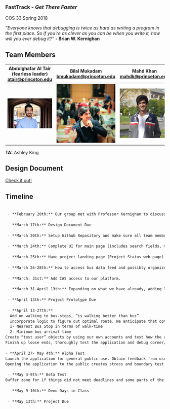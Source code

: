 ### FastTrack - _Get There Faster_

COS 33 Spring 2018

_“Everyone knows that debugging is twice as hard as writing a program in the first place. So if you're as clever as you can be when you write it, how will you ever debug it?”_ **- Brian W. Kernighan**

## Team Members

|Abdulghafar Al Tair (fearless leader) atair@princeton.edu|Bilal Mukadam bmukadam@princeton.edu|Mahd Khan mahdk@princeton.edu|
| :-------------: |:-------------:| :-------------:|
| ![alt=pic](https://github.com/BidoTair/Fast-Track/blob/master/IMG_0034.JPG) | ![alt=pic1](https://github.com/BidoTair/Fast-Track/blob/master/bilal.jpg)| ![alt=pic2](https://github.com/BidoTair/Fast-Track/blob/master/mahd.jpg) |


**TA:** Ashley King

## Design Document
[Check it out!](https://github.com/BidoTair/Fast-Track/blob/master/Abdulghafar_AlTair.pdf)
## Timeline
```markdown

 - **February 20th:** Our group met with Professor Kernighan to discuss potential project ideas
 
 - **March 17th:** Design Document Due
 
 - **March 20th:** Setup Github Repository and make sure all team members are aware of how to utilize the system

 - **March 24th:** Complete UI for main page (includes search fields, map navigation section, and route   details/timingsection), Research Google Maps API. Setup hosting on Heroku
 
 - **March 25th:** Have project landing page (Project Status web page) setup and linked to main webpage.
 
 - **March 26-28th:** How to access bus data feed and possibly organize it for our purposes. 
 
 - **March: 31st:** Add CAS access to our platform.
 
 - **March 31-April 13th:** Expanding on what we have already, adding logic and decision making. Specifically, want to have the     feature where it tells user which bus to take from a given point running. This only incorporates the “bus-taking” aspect of the route, not the “walking” aspect. In other words, it does not use the combination of the two to provide the most optimal route. Will format data give to us by TigerTransit into two sections. One consists of all the current bus routes, in segments. The other has the operating bus stops. We will store these forms of data in two seperate tables and parse user input to query the appropriate table to obtain the route segment. Use that segment in conjunction with Google Maps API to obtain the average travel time between those two points.

 - **April 13th:** Project Prototype Due

 - **April 13-27th:** 
  Add on walking to bus-stops, “is walking better than bus”
  Incorporate logic to figure out optimal route. We anticipate that optimal routes will be calculated as a function of: 
  1- Nearest Bus Stop in terms of walk-time
  2- Minimum bus arrival time
Create “test user” objects by using our own accounts and test how the app responds to different types of input and see if it gives the correct expected output i.e. the optimal route
Finish up loose ends, thoroughly test the application and debug corner/tricky cases

- **April 27- May 4th:** Alpha Test
Launch the application for general public use. Obtain feedback from users (either within the app or verbally) and use that feedback to adjust the response of the application
Opening the application to the public creates stress and boundary test cases automatically, which will be helpful in the overall testing of the application and smooth out the edges

 - **May 4-9th:** Beta Test 
Buffer zone for if things did not meet deadlines and some parts of the implementation were delayed. In a perfect scenario, this time would be used to write the report

 - **May 9-10th:** Demo Days in Class
 
 - **May 13th:** Project Due
```
